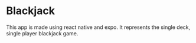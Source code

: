 # Blackjack

This app is made using react native and expo. It represents the single deck, single player blackjack game. 